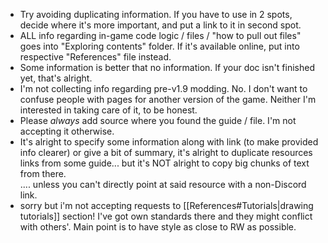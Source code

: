 - Try avoiding duplicating information. If you have to use in 2 spots, decide where it's more important, and put a link to it in second spot.  
- ALL info regarding in-game code logic / files / "how to pull out files" goes into "Exploring contents" folder. If it's available online, put into respective "References" file instead.  
- Some information is better that no information. If your doc isn't finished yet, that's alright.  
- I'm not collecting info regarding pre-v1.9 modding. No. I don't want to confuse people with pages for another version of the game. Neither I'm interested in taking care of it, to be honest.  
- Please *always* add source where you found the guide / file. I'm not accepting it otherwise.  
- It's alright to specify some information along with link (to make provided info clearer) or give a bit of summary, it's alright to duplicate resources links from some guide... but it's NOT alright to copy big chunks of text from there.  
	.... unless you can't directly point at said resource with a non-Discord link.  
- sorry but i'm not accepting requests to [[References#Tutorials|drawing tutorials]] section! I've got own standards there and they might conflict with others'. Main point is to have style as close to RW as possible.
